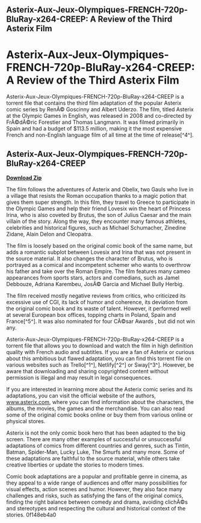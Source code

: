 ## Asterix-Aux-Jeux-Olympiques-FRENCH-720p-BluRay-x264-CREEP: A Review of the Third Asterix Film

  
# Asterix-Aux-Jeux-Olympiques-FRENCH-720p-BluRay-x264-CREEP: A Review of the Third Asterix Film
  
Asterix-Aux-Jeux-Olympiques-FRENCH-720p-BluRay-x264-CREEP is a torrent file that contains the third film adaptation of the popular Asterix comic series by RenÃ© Goscinny and Albert Uderzo. The film, titled Asterix at the Olympic Games in English, was released in 2008 and co-directed by FrÃ©dÃ©ric Forestier and Thomas Langmann. It was filmed primarily in Spain and had a budget of $113.5 million, making it the most expensive French and non-English language film of all time at the time of release[^4^].
 
## Asterix-Aux-Jeux-Olympiques-FRENCH-720p-BluRay-x264-CREEP


[**Download Zip**](https://www.google.com/url?q=https%3A%2F%2Furluso.com%2F2tKdBx&sa=D&sntz=1&usg=AOvVaw39xHnapG_amc2YsL5iK1-3)

  
The film follows the adventures of Asterix and Obelix, two Gauls who live in a village that resists the Roman occupation thanks to a magic potion that gives them super strength. In this film, they travel to Greece to participate in the Olympic Games and help their friend Lovesix win the heart of Princess Irina, who is also coveted by Brutus, the son of Julius Caesar and the main villain of the story. Along the way, they encounter many famous athletes, celebrities and historical figures, such as Michael Schumacher, Zinedine Zidane, Alain Delon and Cleopatra.
  
The film is loosely based on the original comic book of the same name, but adds a romantic subplot between Lovesix and Irina that was not present in the source material. It also changes the character of Brutus, who is portrayed as a comical and incompetent schemer who wants to overthrow his father and take over the Roman Empire. The film features many cameo appearances from sports stars, actors and comedians, such as Jamel Debbouze, Adriana Karembeu, JosÃ© Garcia and Michael Bully Herbig.
  
The film received mostly negative reviews from critics, who criticized its excessive use of CGI, its lack of humor and coherence, its deviation from the original comic book and its waste of talent. However, it performed well at several European box offices, topping charts in Poland, Spain and France[^5^]. It was also nominated for four CÃ©sar Awards , but did not win any.
  
Asterix-Aux-Jeux-Olympiques-FRENCH-720p-BluRay-x264-CREEP is a torrent file that allows you to download and watch the film in high definition quality with French audio and subtitles. If you are a fan of Asterix or curious about this ambitious but flawed adaptation, you can find this torrent file on various websites such as Trello[^1^], Netlify[^2^] or Sway[^3^]. However, be aware that downloading and sharing copyrighted content without permission is illegal and may result in legal consequences.
  
If you are interested in learning more about the Asterix comic series and its adaptations, you can visit the official website of the authors, www.asterix.com, where you can find information about the characters, the albums, the movies, the games and the merchandise. You can also read some of the original comic books online or buy them from various online or physical stores.
  
Asterix is not the only comic book hero that has been adapted to the big screen. There are many other examples of successful or unsuccessful adaptations of comics from different countries and genres, such as Tintin, Batman, Spider-Man, Lucky Luke, The Smurfs and many more. Some of these adaptations are faithful to the source material, while others take creative liberties or update the stories to modern times.
  
Comic book adaptations are a popular and profitable genre in cinema, as they appeal to a wide range of audiences and offer many possibilities for visual effects, action scenes and humor. However, they also face many challenges and risks, such as satisfying the fans of the original comics, finding the right balance between comedy and drama, avoiding clichÃ©s and stereotypes and respecting the cultural and historical context of the stories.
 0f148eb4a0

